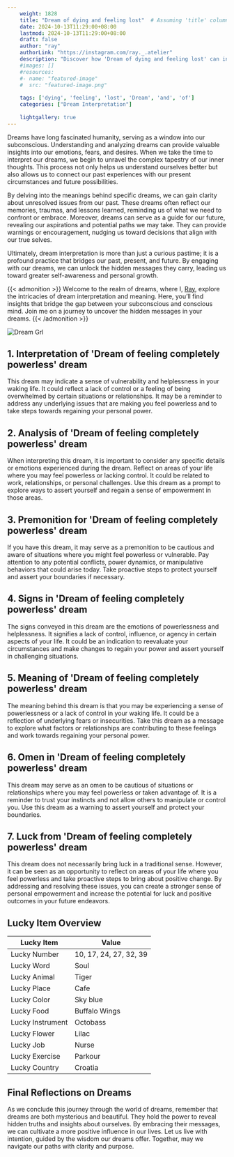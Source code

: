 ```yaml
---
    weight: 1828
    title: "Dream of dying and feeling lost"  # Assuming 'title' column exists
    date: 2024-10-13T11:29:00+08:00
    lastmod: 2024-10-13T11:29:00+08:00
    draft: false
    author: "ray"
    authorLink: "https://instagram.com/ray._.atelier"
    description: "Discover how 'Dream of dying and feeling lost' can interpret your future and uncover its significant meanings in your life."
    #images: []
    #resources:
    #- name: "featured-image"
    #  src: "featured-image.png"
    
    tags: ['dying', 'feeling', 'lost', 'Dream', 'and', 'of']
    categories: ["Dream Interpretation"]
    
    lightgallery: true
---
```

    
Dreams have long fascinated humanity, serving as a window into our subconscious. Understanding and analyzing dreams can provide valuable insights into our emotions, fears, and desires. When we take the time to interpret our dreams, we begin to unravel the complex tapestry of our inner thoughts. This process not only helps us understand ourselves better but also allows us to connect our past experiences with our present circumstances and future possibilities.

By delving into the meanings behind specific dreams, we can gain clarity about unresolved issues from our past. These dreams often reflect our memories, traumas, and lessons learned, reminding us of what we need to confront or embrace. Moreover, dreams can serve as a guide for our future, revealing our aspirations and potential paths we may take. They can provide warnings or encouragement, nudging us toward decisions that align with our true selves.

Ultimately, dream interpretation is more than just a curious pastime; it is a profound practice that bridges our past, present, and future. By engaging with our dreams, we can unlock the hidden messages they carry, leading us toward greater self-awareness and personal growth.

{{< admonition >}}
Welcome to the realm of dreams, where I, [Ray](https://instagram.com/ray._.atelier), explore the intricacies of dream interpretation and meaning. Here, you’ll find insights that bridge the gap between your subconscious and conscious mind. Join me on a journey to uncover the hidden messages in your dreams.
{{< /admonition >}}

![Dream Grl](https://cdn.pixabay.com/photo/2017/11/02/03/35/gothic-2910057_1280.jpg "Dream Grl")

## 1. Interpretation of 'Dream of feeling completely powerless' dream
 This dream may indicate a sense of vulnerability and helplessness in your waking life. It could reflect a lack of control or a feeling of being overwhelmed by certain situations or relationships. It may be a reminder to address any underlying issues that are making you feel powerless and to take steps towards regaining your personal power.

## 2. Analysis of 'Dream of feeling completely powerless' dream
 When interpreting this dream, it is important to consider any specific details or emotions experienced during the dream. Reflect on areas of your life where you may feel powerless or lacking control. It could be related to work, relationships, or personal challenges. Use this dream as a prompt to explore ways to assert yourself and regain a sense of empowerment in those areas.

## 3. Premonition for 'Dream of feeling completely powerless' dream
 If you have this dream, it may serve as a premonition to be cautious and aware of situations where you might feel powerless or vulnerable. Pay attention to any potential conflicts, power dynamics, or manipulative behaviors that could arise today. Take proactive steps to protect yourself and assert your boundaries if necessary.

## 4. Signs in 'Dream of feeling completely powerless' dream
 The signs conveyed in this dream are the emotions of powerlessness and helplessness. It signifies a lack of control, influence, or agency in certain aspects of your life. It could be an indication to reevaluate your circumstances and make changes to regain your power and assert yourself in challenging situations.

## 5. Meaning of 'Dream of feeling completely powerless' dream
 The meaning behind this dream is that you may be experiencing a sense of powerlessness or a lack of control in your waking life. It could be a reflection of underlying fears or insecurities. Take this dream as a message to explore what factors or relationships are contributing to these feelings and work towards regaining your personal power.

## 6. Omen in 'Dream of feeling completely powerless' dream
 This dream may serve as an omen to be cautious of situations or relationships where you may feel powerless or taken advantage of. It is a reminder to trust your instincts and not allow others to manipulate or control you. Use this dream as a warning to assert yourself and protect your boundaries.

## 7. Luck from 'Dream of feeling completely powerless' dream
 This dream does not necessarily bring luck in a traditional sense. However, it can be seen as an opportunity to reflect on areas of your life where you feel powerless and take proactive steps to bring about positive change. By addressing and resolving these issues, you can create a stronger sense of personal empowerment and increase the potential for luck and positive outcomes in your future endeavors.

## Lucky Item Overview
| Lucky Item          | Value              |
|---------------|--------------------|
| Lucky Number        | 10, 17, 24, 27, 32, 39  |
| Lucky Word          | Soul |
| Lucky Animal        | Tiger |
| Lucky Place         | Cafe     |
| Lucky Color         | Sky blue     |
| Lucky Food          | Buffalo Wings      |
| Lucky Instrument    | Octobass |
| Lucky Flower        | Lilac    |
| Lucky Job           | Nurse       |
| Lucky Exercise      | Parkour  |
| Lucky Country       | Croatia    |


##  Final Reflections on Dreams

As we conclude this journey through the world of dreams, remember that dreams are both mysterious and beautiful. They hold the power to reveal hidden truths and insights about ourselves. By embracing their messages, we can cultivate a more positive influence in our lives. Let us live with intention, guided by the wisdom our dreams offer. Together, may we navigate our paths with clarity and purpose.
